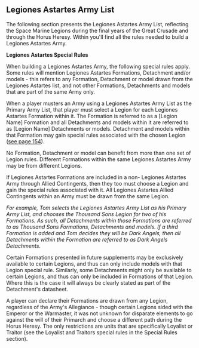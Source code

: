 ## Legiones Astartes Army List

The following section presents the Legiones Astartes Army List, reflecting the Space Marine Legions during the final years of the Great Crusade and through the Horus Heresy. Within you'll find all the rules needed to build a Legiones Astartes Army.

**Legiones Astartes Special Rules**

When building a Legiones Astartes Army, the following special rules apply. Some rules will mention Legiones Astartes Formations, Detachment and/or models - this refers to any Formation, Detachment or model drawn from the Legiones Astartes list, and not other Formations, Detachments and models that are part of the same Army only.

When a player musters an Army using a Legiones Astartes Army List as the Primary Army List, that player must select a Legion for each Legiones Astartes Formation within it. The Formation is referred to as a [Legion Name] Formation and all Detachments and models within it are referred to as [Legion Name] Detachments or models. Detachment and models within that Formation may gain special rules associated with the chosen Legion ([see page 154](../../the_legiones_astartes/legiones_astartes_special_rules/)).

No Formation, Detachment or model can benefit from more than one set of Legion rules. Different Formations within the same Legiones Astartes Army may be from different Legions.

If Legiones Astartes Formations are included in a non- Legiones Astartes Army through Allied Contingents, then they too must choose a Legion and gain the special rules associated with it. All Legiones Astartes Allied Contingents within an Army must be drawn from the same Legion.

*For example, Tom selects the Legiones Astartes Army List as his Primary Army List, and chooses the Thousand Sons Legion for two of his Formations. As such, all Detachments within those Formations are referred to as Thousand Sons Formations, Detachments and models. If a third Formation is added and Tom decides they will be Dark Angels, then all Detachments within the Formation are referred to as Dark Angels Detachments.*

Certain Formations presented in future supplements may be exclusively available to certain Legions, and thus can only include models with that Legion special rule. Similarly, some Detachments might only be available to certain Legions, and thus can only be included in Formations of that Legion. Where this is the case it will always be clearly stated as part of the Detachment's datasheet.

A player can declare their Formations are drawn from any Legion, regardless of the Army's Allegiance - though certain Legions sided with the Emperor or the Warmaster, it was not unknown for disparate elements to go against the will of their Primarch and choose a different path during the Horus Heresy. The only restrictions are units that are specifically Loyalist or Traitor (see the Loyalist and Traitors special rules in the Special Rules section). 